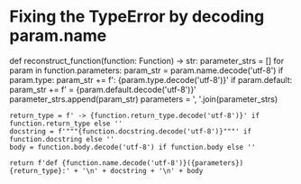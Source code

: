 # Fixing the TypeError by decoding param.name
def reconstruct_function(function: Function) -> str:
    parameter_strs = []
    for param in function.parameters:
        param_str = param.name.decode('utf-8')
        if param.type:
            param_str += f': {param.type.decode('utf-8')}'
        if param.default:
            param_str += f' = {param.default.decode('utf-8')}'
        parameter_strs.append(param_str)
    parameters = ', '.join(parameter_strs)

    return_type = f' -> {function.return_type.decode('utf-8')}' if function.return_type else ''
    docstring = f'"""{function.docstring.decode('utf-8')}"""' if function.docstring else ''
    body = function.body.decode('utf-8') if function.body else ''

    return f'def {function.name.decode('utf-8')}({parameters}){return_type}:' + '\n' + docstring + '\n' + body

